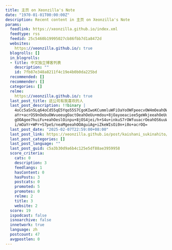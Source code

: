 ```yaml
---
title: 主页 on Xeonzilla's Note
date: "1970-01-01T00:00:00Z"
description: Recent content in 主页 on Xeonzilla's Note
params:
  feedlink: https://xeonzilla.github.io/index.xml
  feedtype: rss
  feedid: 25c5460b19995027cb86fbb7d1a8472d
  websites:
    https://xeonzilla.github.io/: true
  blogrolls: []
  in_blogrolls:
  - title: 中文独立博客列表
    description: ""
    id: 7fb87e348a8211f4c19e4b0b0da225bd
  recommended: []
  recommender: []
  categories: []
  relme:
    https://xeonzilla.github.io/: true
  last_post_title: 这公司有我喜欢的人
  last_post_description: !!binary |
    4oCc5aSn5Lq64oCd55qE5Yqo55S7CgoKIwoKCummluWFiOaYoOWFpeecvOW4mOeahOWwse
    aYr+acrOS9nOebuOWvueeugOactOeahOeUu+mdou+8jOayoeaciee5geWkjeeahOeUu+aK
    gOOAgee7huiFu+eahOeslOinpu+8jOS4jei/h+S4u+inkuS7rOWfuuacrOeahOS6uuW9ou
    i/mOaYr+WPr+S7peS/neaMgeeahOOAguiAg+iZkeWIsOi0n+i0o+acrOQ=
  last_post_date: "2025-02-07T22:59:00+08:00"
  last_post_link: https://xeonzilla.github.io/post/kaishani_sukinahito/
  last_post_categories: []
  last_post_language: ""
  last_post_guid: c5a3b30d9a6b4c125e5df88ae3959958
  score_criteria:
    cats: 0
    description: 3
    feedlangs: 1
    hasContent: 0
    hasPosts: 3
    postcats: 0
    promoted: 5
    promotes: 0
    relme: 2
    title: 3
    website: 2
  score: 19
  ispodcast: false
  isnoarchive: false
  innetwork: true
  language: zh
  postcount: 47
  avgpostlen: 0
---
```

